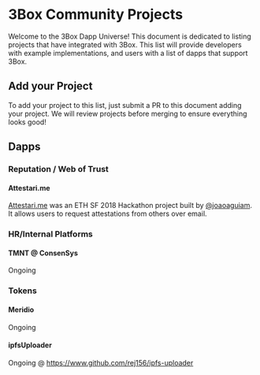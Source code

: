 # 3Box Community Projects
Welcome to the 3Box Dapp Universe! This document is dedicated to listing projects that have integrated with 3Box. This list will provide developers with example implementations, and users with a list of dapps that support 3Box.

## Add your Project
To add your project to this list, just submit a PR to this document adding your project. We will review projects before merging to ensure everything looks good!

## Dapps

### Reputation / Web of Trust

#### Attestari.me
[Attestari.me](https://github.com/joaoaguiam/attestari.me) was an ETH SF 2018 Hackathon project built by [@joaoaguiam](https://github.com/joaoaguiam). It allows users to request attestations from others over email.

### HR/Internal Platforms

#### TMNT @ ConsenSys
Ongoing

### Tokens

#### Meridio
Ongoing

#### ipfsUploader
Ongoing @ https://www.github.com/rej156/ipfs-uploader
